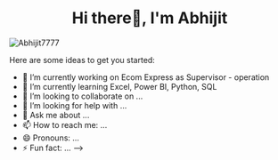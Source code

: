 <h1 align="center">Hi there👋, I'm Abhijit</h1>


<p align="left"> <img src="https://komarev.com/ghpvc/?username=Abhijit7777&label=Profile%20views&color=0e75b6&style=flat" alt="Abhijit7777" /> </p>

Here are some ideas to get you started:

- 🔭 I’m currently working on Ecom Express as Supervisor - operation
- 🌱 I’m currently learning Excel, Power BI, Python, SQL
- 👯 I’m looking to collaborate on ...
- 🤔 I’m looking for help with ...
- 💬 Ask me about ...
- 📫 How to reach me: ...
- 😄 Pronouns: ...
- ⚡ Fun fact: ...
-->

